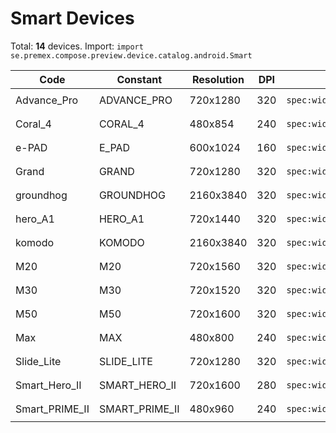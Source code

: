# Smart Devices

Total: **14** devices. Import: `import se.premex.compose.preview.device.catalog.android.Smart`

| Code | Constant | Resolution | DPI | Compose Spec | Preview Usage |
|------|----------|------------|-----|-------------|---------------|
| Advance_Pro | ADVANCE_PRO | 720x1280 | 320 | `spec:width=720px,height=1280px,dpi=320` | `@Preview(device = Smart.ADVANCE_PRO)` |
| Coral_4 | CORAL_4 | 480x854 | 240 | `spec:width=480px,height=854px,dpi=240` | `@Preview(device = Smart.CORAL_4)` |
| e-PAD | E_PAD | 600x1024 | 160 | `spec:width=600px,height=1024px,dpi=160` | `@Preview(device = Smart.E_PAD)` |
| Grand | GRAND | 720x1280 | 320 | `spec:width=720px,height=1280px,dpi=320` | `@Preview(device = Smart.GRAND)` |
| groundhog | GROUNDHOG | 2160x3840 | 320 | `spec:width=2160px,height=3840px,dpi=320` | `@Preview(device = Smart.GROUNDHOG)` |
| hero_A1 | HERO_A1 | 720x1440 | 320 | `spec:width=720px,height=1440px,dpi=320` | `@Preview(device = Smart.HERO_A1)` |
| komodo | KOMODO | 2160x3840 | 320 | `spec:width=2160px,height=3840px,dpi=320` | `@Preview(device = Smart.KOMODO)` |
| M20 | M20 | 720x1560 | 320 | `spec:width=720px,height=1560px,dpi=320` | `@Preview(device = Smart.M20)` |
| M30 | M30 | 720x1520 | 320 | `spec:width=720px,height=1520px,dpi=320` | `@Preview(device = Smart.M30)` |
| M50 | M50 | 720x1600 | 320 | `spec:width=720px,height=1600px,dpi=320` | `@Preview(device = Smart.M50)` |
| Max | MAX | 480x800 | 240 | `spec:width=480px,height=800px,dpi=240` | `@Preview(device = Smart.MAX)` |
| Slide_Lite | SLIDE_LITE | 720x1280 | 320 | `spec:width=720px,height=1280px,dpi=320` | `@Preview(device = Smart.SLIDE_LITE)` |
| Smart_Hero_II | SMART_HERO_II | 720x1600 | 280 | `spec:width=720px,height=1600px,dpi=280` | `@Preview(device = Smart.SMART_HERO_II)` |
| Smart_PRIME_II | SMART_PRIME_II | 480x960 | 240 | `spec:width=480px,height=960px,dpi=240` | `@Preview(device = Smart.SMART_PRIME_II)` |

<!-- Generated automatically. Do not edit manually. -->
